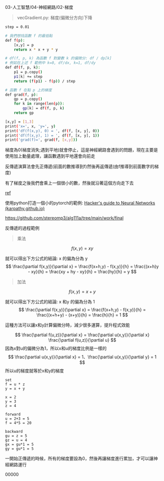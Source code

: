 03-人工智慧/04-神經網路/02-梯度



> vecGradient.py: 梯度(偏微分方向)下降

```sh
step = 0.01

# 我們想找函數 f 的最低點
def f(p):
    [x,y] = p
    return x * x + y * y

# df(f, p, k) 為函數 f 對變數 k 的偏微分: df / dp[k]
# 例如在上述 f 範例中 k=0, df/dx, k=1, df/dy
def df(f, p, k):
    p1 = p.copy()
    p1[k] += step
    return (f(p1) - f(p)) / step

# 函數 f 在點 p 上的梯度
def grad(f, p):
    gp = p.copy()
    for k in range(len(p)):
        gp[k] = df(f, p, k)
    return gp

[x,y] = [1,3]
print('x=', x, 'y=', y)
print('df(f(x,y), 0) = ', df(f, [x, y], 0))
print('df(f(x,y), 1) = ', df(f, [x, y], 1))
print('grad(f)=', grad(f, [x,y]))
```



梯度為0(梯度消失;遇到平地)就會停止，這是神經網路會遇到的問題，現在主要是使用加上動量處理，讓函數遇到平地還會向前走





反傳遞演算法會先正傳遞(前面的數推導到f)然後再返傳遞(由f推導到前面數字的梯度)

有了梯度之後我們會乘上一個很小的數，然後就沿著這個方向走下去

[ref](http://karpathy.github.io/neuralnets/?fbclid=IwAR229GfWD95boQ8LweXhC7KY4jcQiYLGJ_25qdeG0NT1UGBD2nWpl3bPwjg%EF%BC%8C%E7%B6%93%E9%81%8E%E4%BF%AE%E6%94%B9%E8%80%8C%E7%94%A2%E5%87%BA(%E8%A3%A1%E9%9D%A2%E5%AF%ABJavaScript%E6%88%91%E6%94%B9%E6%88%90python)%EF%BC%8C%E6%9C%AC%E6%96%87%E4%BD%BF%E7%94%A8%E7%9A%84%E5%9C%96%E7%89%87%E4%B9%9F%E6%98%AF%E5%BE%9E%E9%80%99%E8%A3%A1%E9%9D%A2%E7%8D%B2%E5%BE%97%E7%9A%84%EF%BC%8C%E8%A3%A1%E9%9D%A2%E6%9C%89%E6%B7%BB%E5%8A%A0%E4%B8%8A%E5%80%8B%E4%BA%BA%E4%B8%AD%E6%96%87%E5%BF%83%E5%BE%97%E8%A8%BB%E8%A7%A3%EF%BC%8C%E9%82%84%E6%9C%89%E8%AD%89%E6%98%8E%E9%83%A8%E5%88%86%E6%95%B8%E5%AD%B8%E5%81%8F%E5%BE%AE%E5%88%86(sigmoid))

使用python打造一個小的pytorch的範例: [Hacker's guide to Neural Networks (karpathy.github.io)](http://karpathy.github.io/neuralnets/?fbclid=IwAR229GfWD95boQ8LweXhC7KY4jcQiYLGJ_25qdeG0NT1UGBD2nWpl3bPwjg)

https://github.com/stereomp3/alg111a/tree/main/work/final

反傳遞的過程範例

> 乘法

$$
f(x,y) = x y
$$



就可以得出下方公式的結論: x 的偏為分為 y
$$
\frac{\partial f(x,y)}{\partial x} = \frac{f(x+h,y) - f(x,y)}{h} = \frac{(x+h)y - xy}{h} = \frac{xy + hy - xy}{h} = \frac{hy}{h} = y
$$


> 加法

$$
f(x,y) = x+y
$$

就可以得出下方公式的結論: x 和y 的偏為分為 1
$$
\frac{\partial f(x,y)}{\partial x} = \frac{f(x+h,y) - f(x,y)}{h} = \frac{(x+h+y) - (x+y)}{h} =  \frac{h}{h} = 1
$$


這種方法可以讓x和y計算偏微分時，減少很多運算，提升程式效能


$$
\frac{\partial f(u,z)}{\partial x} = \frac{\partial u(x,y)}{\partial x} \frac{\partial f(u,z)}{\partial u}
$$
因為x對u的偏微分為1，所以x和u的梯度比例是一樣的
$$
\frac{\partial u(x,y)}{\partial x} = 1、\frac{\partial u(x,y)}{\partial y} = 1
$$
所以u的梯度就等於x和y的梯度

```
set
f = u * z
y = x + y

x = 2
y = 3
z = 4

forward
u = 2+3 = 5
f = 4*5 = 20

backward
gu = z = 5
gz = u = 4
gx = gu*1 = 5
gy = gu*1 = 5
```



一開始正傳遞的時候，所有的梯度要設為0，然後再讓梯度進行累加，才可以讓神經網路運行

00000